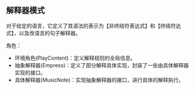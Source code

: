 ## 解释器模式

对于给定的语言，它定义了其语法的表示为【非终结符表达式】和【终结符达式】，以及改语言的句子解释器。

角色：
- 环境角色(PlayContent)：定义解释规则的全局信息。
- 抽象解释器(Empress)：定义了部分解释具体实现，封装了一些由具体解释器实现的接口。
- 具体解释器(MusicNote)：实现抽象解释器的接口，进行具体的解释执行。



